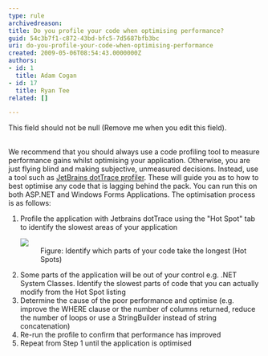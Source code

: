 ```yaml
---
type: rule
archivedreason: 
title: Do you profile your code when optimising performance?
guid: 54c3b7f1-c872-43bd-bfc5-7d5687bfb3bc
uri: do-you-profile-your-code-when-optimising-performance
created: 2009-05-06T08:54:43.0000000Z
authors:
- id: 1
  title: Adam Cogan
- id: 17
  title: Ryan Tee
related: []

---
```



This field should not be null (Remove me when you edit this field).
<br><excerpt class='endintro'></excerpt><br>
<p>We recommend that you should always use a code profiling tool to measure performance gains whilst optimising your application. Otherwise, you are just flying blind and making subjective, unmeasured decisions. Instead, use a tool such as <a href="http&#58;//www.ssw.com.au/ssw/Redirect/JetbrainsNETProfiler.htm">JetBrains dotTrace profiler</a>. These will guide you as to how to best optimise any code that is lagging behind the pack. You can run this on both ASP.NET and Windows Forms Applications. The optimisation process is as follows&#58; </p>
<ol>
<li>Profile the application with Jetbrains dotTrace using the &quot;Hot Spot&quot; tab to identify the slowest areas of your application 
<dl class="image">
<dt><img style="border-right&#58;0px solid;border-top&#58;0px solid;border-left&#58;0px solid;border-bottom&#58;0px solid;" src="/Standards/SoftwareDevelopment/RulesToBetterDotNETProjects/PublishingImages/JetBrainsProfilerHotSpots.jpg" border="0" /> </dt>
<dd>Figure&#58; Identify which parts of your code take the longest (Hot Spots)</dd></dl>
<li>Some parts of the application will be out of your control e.g. .NET System Classes. Identify the slowest parts of code that you can actually modify from the Hot Spot listing 
<li>Determine the cause of the poor performance and optimise (e.g. improve the WHERE clause or the number of columns returned, reduce the number of loops or use a StringBuilder instead of string concatenation) 
<li>Re-run the profile to confirm that performance has improved 
<li>Repeat from Step 1 until the application is optimised </li></ol>


